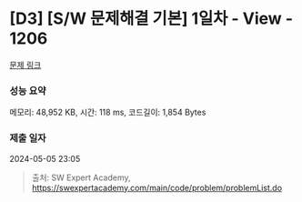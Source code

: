 # [D3] [S/W 문제해결 기본] 1일차 - View - 1206 

[문제 링크](https://swexpertacademy.com/main/code/problem/problemDetail.do?contestProbId=AV134DPqAA8CFAYh) 

### 성능 요약

메모리: 48,952 KB, 시간: 118 ms, 코드길이: 1,854 Bytes

### 제출 일자

2024-05-05 23:05



> 출처: SW Expert Academy, https://swexpertacademy.com/main/code/problem/problemList.do